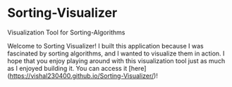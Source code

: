 # Sorting-Visualizer
Visualization Tool for Sorting-Algorithms

Welcome to Sorting Visualizer! I built this application because I was fascinated by sorting algorithms, and I wanted to visualize them in action. I hope that you enjoy playing around with this visualization tool just as much as I enjoyed building it. You can access it [here] (https://vishal230400.github.io/Sorting-Visualizer/)!

